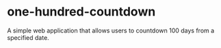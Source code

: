 # one-hundred-countdown
A simple web application that allows users to countdown 100 days from a specified date.
